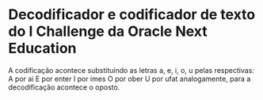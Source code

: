 ﻿# Decodificador e codificador de texto do I Challenge da Oracle Next Education
 
A codificação acontece substituindo as letras a, e, i, o, u pelas respectivas:
    A por ai
    E por enter
    I por imes
    O por ober
    U por ufat
analogamente, para a decodificação acontece o oposto.
